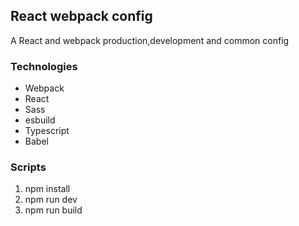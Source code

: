 ## React webpack config

A React and webpack production,development and common config

### Technologies

- Webpack
- React
- Sass
- esbuild
- Typescript
- Babel

### Scripts

1. npm install
2. npm run dev
3. npm run build
